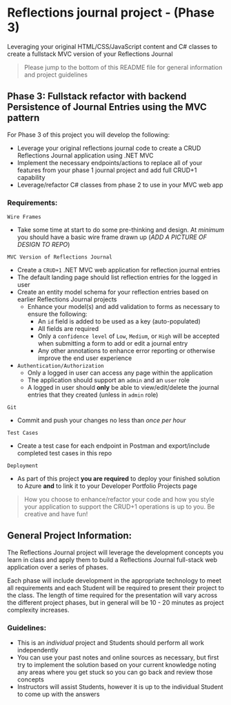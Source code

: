 # Reflections journal project - (Phase 3) 

Leveraging your original HTML/CSS/JavaScript content and C# classes to create a fullstack MVC version of your Reflections Journal

> Please jump to the bottom of this README file for general information and project guidelines

## Phase 3: Fullstack refactor with backend Persistence of Journal Entries using the MVC pattern
For Phase 3 of this project you will develop the following:
- Leverage your original reflections journal code to create a CRUD Reflections Journal application using .NET MVC
- Implement the necessary endpoints/actions to replace all of your features from your phase 1 journal project and add full CRUD+1 capability
- Leverage/refactor C# classes from phase 2 to use in your MVC web app 

### Requirements:
`Wire Frames`
   - Take some time at start to do some pre-thinking and design. At *minimum* you should have a basic wire frame drawn up (*ADD A PICTURE OF DESIGN TO REPO*)

`MVC Version of Reflections Journal`
  - Create a `CRUD+1` .NET MVC web application for reflection journal entries
  - The default landing page should list reflection entries for the logged in user
  - Create an entity model schema for your reflection entries based on earlier Reflections Journal projects 
    - Enhance your model(s) and add validation to forms as necessary to ensure the following:
      - An `id` field is added to be used as a key (auto-populated)
      - All fields are required
      - Only a `confidence level` of `Low`, `Medium`, or `High` will be accepted when submitting a form to add or edit a journal entry
      - Any other annotations to enhance error reporting or otherwise improve the end user experience
- `Authentication/Authorization`
  - Only a logged in user can access any page within the application
  - The application should support an `admin` and an `user` role
  - A logged in user should **only** be able to view/edit/delete the journal entries that they created (unless in `admin` role)
  
`Git`
  - Commit and push your changes no less than *once per hour*

`Test Cases`
  - Create a test case for each endpoint in Postman and export/include completed test cases in this repo

`Deployment`
  - As part of this project **you are required** to deploy your finished solution to Azure **and** to link it to your Developer Portfolio Projects page
  
> How you choose to enhance/refactor your code and how you style your application to support the CRUD+1 operations is up to you. Be creative and have fun!
  
## General Project Information:
The Reflections Journal project will leverage the development concepts you learn in class and apply them to build a Reflections Journal full-stack web application over a series of phases.

Each phase will include development in the appropriate technology to meet all requirements and each Student will be required to present their project to the class. The length of time required for the presentation will vary across the different project phases, but in general will be 10 - 20 minutes as project complexity increases.

### Guidelines:
- This is an *individual* project and Students should perform all work independently
- You can use your past notes and online sources as necessary, but first try to implement the solution based on your current knowledge noting any areas where you get stuck so you can go back and review those concepts
- Instructors will assist Students, however it is up to the individual Student to come up with the answers
